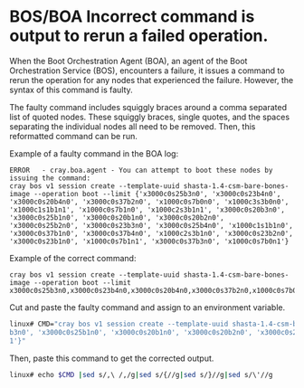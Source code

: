# BOS/BOA Incorrect command is output to rerun a failed operation.
When the Boot Orchestration Agent (BOA), an agent of the Boot Orchestration Service (BOS), encounters a failure, it issues a command to rerun the operation for any nodes that experienced the failure. However, the syntax of this command is faulty.

The faulty command includes squiggly braces around a comma separated list of quoted nodes. These squiggly braces, single quotes, and the spaces separating the individual nodes all need to be removed. Then, this reformatted command can be run.

Example of a faulty command in the BOA log:
```text
ERROR   - cray.boa.agent - You can attempt to boot these nodes by issuing the command:
cray bos v1 session create --template-uuid shasta-1.4-csm-bare-bones-image --operation boot --limit {'x3000c0s25b3n0', 'x3000c0s23b4n0', 'x3000c0s20b4n0', 'x3000c0s37b2n0', 'x1000c0s7b0n0', 'x1000c3s3b0n0', 'x1000c1s1b1n1', 'x1000c0s7b1n0', 'x1000c2s3b1n1', 'x3000c0s20b3n0', 'x3000c0s25b1n0', 'x3000c0s20b1n0', 'x3000c0s20b2n0', 'x3000c0s25b2n0', 'x3000c0s23b3n0', 'x3000c0s25b4n0', 'x1000c1s1b1n0', 'x3000c0s37b1n0', 'x3000c0s37b4n0', 'x1000c2s3b1n0', 'x3000c0s23b2n0', 'x3000c0s23b1n0', 'x1000c0s7b1n1', 'x3000c0s37b3n0', 'x1000c0s7b0n1'}
```

Example of the correct command:
```text
cray bos v1 session create --template-uuid shasta-1.4-csm-bare-bones-image --operation boot --limit x3000c0s25b3n0,x3000c0s23b4n0,x3000c0s20b4n0,x3000c0s37b2n0,x1000c0s7b0n0,x1000c3s3b0n0,x1000c1s1b1n1,x1000c0s7b1n0,x1000c2s3b1n1,x3000c0s20b3n0,x3000c0s25b1n0,x3000c0s20b1n0,x3000c0s20b2n0,x3000c0s25b2n0,x3000c0s23b3n0,x3000c0s25b4n0,x1000c1s1b1n0,x3000c0s37b1n0,x3000c0s37b4n0,x1000c2s3b1n0,x3000c0s23b2n0,x3000c0s23b1n0,x1000c0s7b1n1,x3000c0s37b3n0,x1000c0s7b0n1
```

Cut and paste the faulty command and assign to an environment variable.
```bash
linux# CMD="cray bos v1 session create --template-uuid shasta-1.4-csm-bare-bones-image --operation boot --limit {'x3000c0s25b3n0', 'x3000c0s23b4n0', 'x3000c0s20b4n0', 'x3000c0s37b2n0', 'x1000c0s7b0n0', 'x1000c3s3b0n0', 'x1000c1s1b1n1', 'x1000c0s7b1n0', 'x1000c2s3b1n1', 'x3000c0s20\
b3n0', 'x3000c0s25b1n0', 'x3000c0s20b1n0', 'x3000c0s20b2n0', 'x3000c0s25b2n0', 'x3000c0s23b3n0', 'x3000c0s25b4n0', 'x1000c1s1b1n0', 'x3000c0s37b1n0', 'x3000c0s37b4n0', 'x1000c2s3b1n0', 'x3000c0s23b2n0', 'x3000c0s23b1n0', 'x1000c0s7b1n1', 'x3000c0s37b3n0', 'x1000c0s7b0n\
1'}"
```

Then, paste this command to get the corrected output.
```bash
linux# echo $CMD |sed s/,\ /,/g|sed s/{//g|sed s/}//g|sed s/\'//g
```
